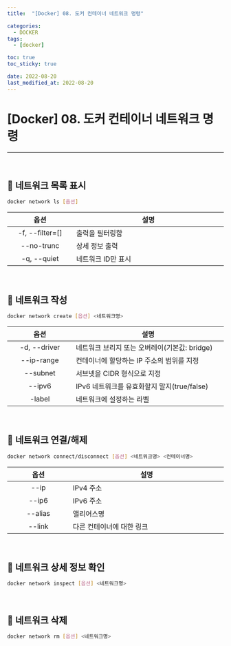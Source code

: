 ```yaml
---
title:  "[Docker] 08. 도커 컨테이너 네트워크 명령" 

categories:
  - DOCKER
tags:
  - [docker]

toc: true
toc_sticky: true

date: 2022-08-20
last_modified_at: 2022-08-20
---
```

# [Docker] 08. 도커 컨테이너 네트워크 명령
---

<style>
table {
    font-size: 12pt;
}
table th:first-of-type {
    width: 5%;
}
table th:nth-of-type(2) {
    width: 15%;
}
table th:nth-of-type(3) {
    width: 50%;
}
table th:nth-of-type(4) {
    width: 30%;
}
</style>

<br>

## 📜 네트워크 목록 표시

```bash
docker network ls [옵션]
```

|옵션|설명|
|:---:|---|
|-f, --filter=[]|출력을 필터링함|
|--no-trunc|상세 정보 출력|
|-q, --quiet|네트워크 ID만 표시|


<br>

## 📜 네트워크 작성

```bash
docker network create [옵션] <네트워크명>
```

|옵션|설명|
|:---:|---|
|-d, --driver|네트워크 브리지 또는 오버레이(기본값: bridge)|
|--ip-range|컨테이너에 할당하는 IP 주소의 범위를 지정|
|--subnet|서브넷을 CIDR 형식으로 지정|
|--ipv6|IPv6 네트워크를 유효화할지 말지(true/false)|
|-label|네트워크에 설정하는 라벨|

<br>

## 📜 네트워크 연결/해제

```bash
docker network connect/disconnect [옵션] <네트워크명> <컨테이너명>
```

|옵션|설명|
|:---:|---|
|--ip|IPv4 주소|
|--ip6|IPv6 주소|
|--alias|앨리어스명|
|--link|다른 컨테이너에 대한 링크|

<br>

## 📜 네트워크 상세 정보 확인

```bash
docker network inspect [옵션] <네트워크명>
```

<br>

## 📜 네트워크 삭제

```bash
docker network rm [옵션] <네트워크명>
```

<br>
